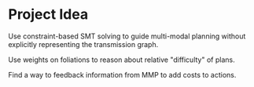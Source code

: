 # Project Idea

Use constraint-based SMT solving to guide multi-modal planning without explicitly representing the transmission graph.

Use weights on foliations to reason about relative "difficulty" of plans.

Find a way to feedback information from MMP to add costs to actions.
